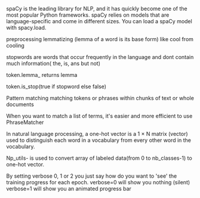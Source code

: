 spaCy is the leading library for NLP, and it has quickly become one of the most popular Python frameworks. 
spaCy relies on models that are language-specific and come in different sizes. You can load a spaCy model with spacy.load.

preprocessing
lemmatizing (lemma of a word is its base form)
like cool from cooling

stopwords are words that occur frequently in the language and dont contain much information( the, is, ans but not)


token.lemma_ returns lemma 

token.is_stop(true if stopword else false)

Pattern matching 
matching tokens or phrases within chunks of text or whole documents

When you want to match a list of terms, it's easier and more efficient to use PhraseMatcher

In natural language processing, a one-hot vector is a 1 × N matrix (vector) used to distinguish each word in a vocabulary from every other word in the vocabulary. 


Np_utils-
is used to convert array of labeled data(from 0 to nb_classes-1) to one-hot vector.



By setting verbose 0, 1 or 2 you just say how do you want to 'see' the training progress for each epoch.
verbose=0 will show you nothing (silent)
verbose=1 will show you an animated progress bar

